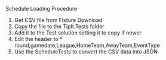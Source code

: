 ﻿Schedule Loading Procedure

  1. Get CSV file from Fixture Download
  1. Copy the file to the TipIt.Tests folder
  1. Add it to the Test solution setting it to copy if newer
  1. Edit the header to
    * round,gamedate,League,HomeTeam,AwayTeam,EventType
  1. Use the ScheduleTests to convert the CSV data into JSON